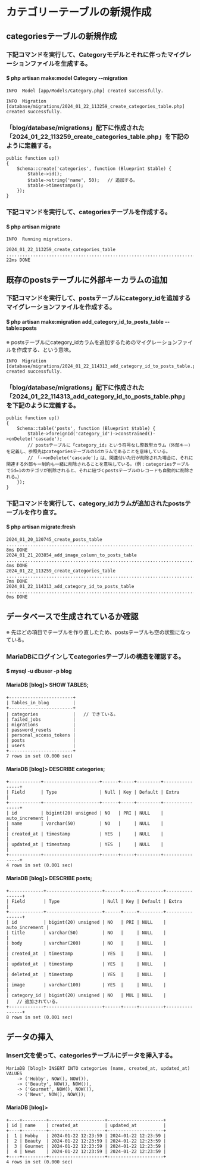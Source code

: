 # カテゴリーテーブルの新規作成

## categoriesテーブルの新規作成

### 下記コマンドを実行して、Categoryモデルとそれに伴ったマイグレーションファイルを生成する。
#### $ php artisan make:model Category --migration

    INFO  Model [app/Models/Category.php] created successfully.  

    INFO  Migration [database/migrations/2024_01_22_113259_create_categories_table.php] created successfully.

### 「blog/database/migrations」配下に作成された「2024_01_22_113259_create_categories_table.php」を下記のように定義する。

    public function up()
    {
        Schema::create('categories', function (Blueprint $table) {
            $table->id();
            $table->string('name', 50);   // 追加する。
            $table->timestamps();
        });
    }

### 下記コマンドを実行して、categoriesテーブルを作成する。
#### $ php artisan migrate

    INFO  Running migrations.  

    2024_01_22_113259_create_categories_table .............................................................................................. 22ms DONE

## 既存のpostsテーブルに外部キーカラムの追加

### 下記コマンドを実行して、postsテーブルにcategory_idを追加するマイグレーションファイルを作成する。
#### $ php artisan make:migration add_category_id_to_posts_table --table=posts
※ postsテーブルにcategory_idカラムを追加するためのマイグレーションファイルを作成する、という意味。

    INFO  Migration [database/migrations/2024_01_22_114313_add_category_id_to_posts_table.php] created successfully.

### 「blog/database/migrations」配下に作成された「2024_01_22_114313_add_category_id_to_posts_table.php」を下記のように定義する。

    public function up()
    {
        Schema::table('posts', function (Blueprint $table) {
            $table->foreignId('category_id')->constrained()->onDelete('cascade');   
            // postsテーブルに「category_id」という符号なし整数型カラム（外部キー）を定義し、参照先はcategoriesテーブルのidカラムであることを意味している。
            // 「->onDelete('cascade')」は、関連付いた行が削除された場合に、それに関連する外部キー制約も一緒に削除されることを意味している。（例：categoriesテーブルでid=1のカテゴリが削除されると、それに紐づくpostsテーブルのレコードも自動的に削除される。）
        });
    }

### 下記コマンドを実行して、category_idカラムが追加されたpostsテーブルを作り直す。
#### $ php artisan migrate:fresh

    2024_01_20_120745_create_posts_table .................................................................................................... 8ms DONE
    2024_01_21_203854_add_image_column_to_posts_table ....................................................................................... 4ms DONE
    2024_01_22_113259_create_categories_table ............................................................................................... 7ms DONE
    2024_01_22_114313_add_category_id_to_posts_table ........................................................................................ 0ms DONE

## データベースで生成されているか確認
※ 先ほどの項目でテーブルを作り直したため、postsテーブルも空の状態になっている。

### MariaDBにログインしてcategoriesテーブルの構造を確認する。
#### $ mysql -u dbuser -p blog
#### MariaDB [blog]> SHOW TABLES;

    +------------------------+
    | Tables_in_blog         |
    +------------------------+
    | categories             |   // できている。
    | failed_jobs            |
    | migrations             |
    | password_resets        |
    | personal_access_tokens |
    | posts                  |
    | users                  |
    +------------------------+
    7 rows in set (0.000 sec)

#### MariaDB [blog]> DESCRIBE categories;

    +------------+---------------------+------+-----+---------+----------------+
    | Field      | Type                | Null | Key | Default | Extra          |
    +------------+---------------------+------+-----+---------+----------------+
    | id         | bigint(20) unsigned | NO   | PRI | NULL    | auto_increment |
    | name       | varchar(50)         | NO   |     | NULL    |                |
    | created_at | timestamp           | YES  |     | NULL    |                |
    | updated_at | timestamp           | YES  |     | NULL    |                |
    +------------+---------------------+------+-----+---------+----------------+
    4 rows in set (0.001 sec)

#### MariaDB [blog]> DESCRIBE posts;

    +-------------+---------------------+------+-----+---------+----------------+
    | Field       | Type                | Null | Key | Default | Extra          |
    +-------------+---------------------+------+-----+---------+----------------+
    | id          | bigint(20) unsigned | NO   | PRI | NULL    | auto_increment |
    | title       | varchar(50)         | NO   |     | NULL    |                |
    | body        | varchar(200)        | NO   |     | NULL    |                |
    | created_at  | timestamp           | YES  |     | NULL    |                |
    | updated_at  | timestamp           | YES  |     | NULL    |                |
    | deleted_at  | timestamp           | YES  |     | NULL    |                |
    | image       | varchar(100)        | YES  |     | NULL    |                |
    | category_id | bigint(20) unsigned | NO   | MUL | NULL    |                |   // 追加されている。
    +-------------+---------------------+------+-----+---------+----------------+
    8 rows in set (0.001 sec)

## データの挿入

### Insert文を使って、categoriesテーブルにデータを挿入する。

    MariaDB [blog]> INSERT INTO categories (name, created_at, updated_at) VALUES                                                                                                 
        -> ('Hobby', NOW(), NOW()),
        -> ('Beauty', NOW(), NOW()),
        -> ('Gourmet', NOW(), NOW()),
        -> ('News', NOW(), NOW());

#### MariaDB [blog]> 

    +----+---------+---------------------+---------------------+
    | id | name    | created_at          | updated_at          |
    +----+---------+---------------------+---------------------+
    |  1 | Hobby   | 2024-01-22 12:23:59 | 2024-01-22 12:23:59 |
    |  2 | Beauty  | 2024-01-22 12:23:59 | 2024-01-22 12:23:59 |
    |  3 | Gourmet | 2024-01-22 12:23:59 | 2024-01-22 12:23:59 |
    |  4 | News    | 2024-01-22 12:23:59 | 2024-01-22 12:23:59 |
    +----+---------+---------------------+---------------------+
    4 rows in set (0.000 sec)